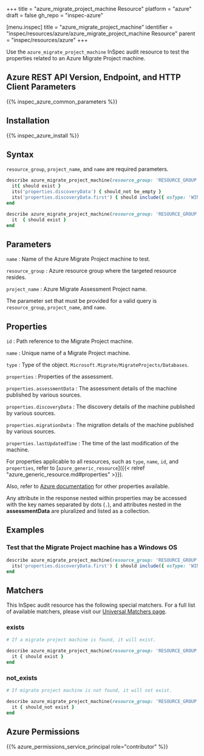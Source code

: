 +++
title = "azure_migrate_project_machine Resource"
platform = "azure"
draft = false
gh_repo = "inspec-azure"

[menu.inspec]
title = "azure_migrate_project_machine"
identifier = "inspec/resources/azure/azure_migrate_project_machine Resource"
parent = "inspec/resources/azure"
+++

Use the `azure_migrate_project_machine` InSpec audit resource to test the properties related to an Azure Migrate Project machine.

## Azure REST API Version, Endpoint, and HTTP Client Parameters

{{% inspec_azure_common_parameters %}}

## Installation

{{% inspec_azure_install %}}

## Syntax

`resource_group`, `project_name`, and `name` are required parameters.

```ruby
describe azure_migrate_project_machine(resource_group: 'RESOURCE_GROUP', project_name: 'PROJECT_NAME', name: 'PROJECT_MACHINE_NAME') do
  it{ should exist }
  its('properties.discoveryData') { should_not be_empty }
  its('properties.discoveryData.first') { should include({ osType: 'WINDOWSGUEST' }) }
end
```

```ruby
describe azure_migrate_project_machine(resource_group: 'RESOURCE_GROUP', project_name: 'PROJECT_NAME', name: 'PROJECT_MACHINE_NAME') do
  it  { should exist }
end
```

## Parameters

`name`
: Name of the Azure Migrate Project machine to test.

`resource_group`
: Azure resource group where the targeted resource resides.

`project_name`
: Azure Migrate Assessment Project name.

The parameter set that must be provided for a valid query is `resource_group`, `project_name`, and `name`.

## Properties

`id`
: Path reference to the Migrate Project machine.

`name`
: Unique name of a Migrate Project machine.

`type`
: Type of the object. `Microsoft.Migrate/MigrateProjects/Databases`.

`properties`
: Properties of the assessment.

`properties.assessmentData`
: The assessment details of the machine published by various sources.

`properties.discoveryData`
: The discovery details of the machine published by various sources.

`properties.migrationData`
: The migration details of the machine published by various sources.

`properties.lastUpdatedTime`
: The time of the last modification of the machine.

For properties applicable to all resources, such as `type`, `name`, `id`, and `properties`, refer to [`azure_generic_resource`]({{< relref "azure_generic_resource.md#properties" >}}).

Also, refer to [Azure documentation](https://docs.microsoft.com/en-us/rest/api/migrate/projects/machines/get-machine) for other properties available. 

Any attribute in the response nested within properties may be accessed with the key names separated by dots (`.`), and attributes nested in the **assessmentData** are pluralized and listed as a collection.

## Examples

### Test that the Migrate Project machine has a Windows OS

```ruby
describe azure_migrate_project_machine(resource_group: 'RESOURCE_GROUP', project_name: 'PROJECT_NAME', name: 'PROJECT_MACHINE_NAME') do
  its('properties.discoveryData.first') { should include({ osType: 'WINDOWSGUEST' }) }
end
```

## Matchers

This InSpec audit resource has the following special matchers. For a full list of available matchers, please visit our [Universal Matchers page](/inspec/matchers/).

### exists

```ruby
# If a migrate project machine is found, it will exist.

describe azure_migrate_project_machine(resource_group: 'RESOURCE_GROUP', project_name: 'PROJECT_NAME', name: 'PROJECT_MACHINE_NAME') do
  it { should exist }
end
```

### not_exists

```ruby
# If migrate project machine is not found, it will not exist.

describe azure_migrate_project_machine(resource_group: 'RESOURCE_GROUP', project_name: 'PROJECT_NAME', name: 'PROJECT_MACHINE_NAME') do
  it { should_not exist }
end
```

## Azure Permissions

{{% azure_permissions_service_principal role="contributor" %}}
